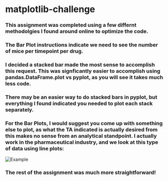 # matplotlib-challenge

### This assignment was completed using a few differnt methodolgies I found around online to optimize the code.

### The Bar Plot instructions indicate we need to see the number of mice per timepoint per drug.
###  I decided a stacked bar made the most sense to accomplish this request. This was signficantly easier to accomplish using pandas.DataFrame.plot vs pyplot, as you will see it takes much less code.
###
###  There may be an easier way to do stacked bars in pyplot, but everything I found indicated you needed to plot each stack separately.
###
###  For the Bar Plots, I would suggest you come up with something else to plot, as what the TA indicated is actually desired from this makes no sense from an analytical standpoint. I actually work in the pharmaceutical industry, and we look at this type of data using line plots:

![Example](https://images.rxlist.com/images/rxlist/revlimid2.gif)

###
###  The rest of the assignment was much more straightforward! 
